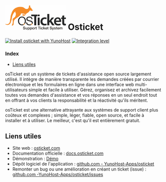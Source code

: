 # <img src="/images/osticket_logo.svg" height="80px" alt="logo de osticket"> Osticket

[![Install osticket with YunoHost](https://install-app.yunohost.org/install-with-yunohost.png)](https://install-app.yunohost.org/?app=osticket) [![Integration level](https://dash.yunohost.org/integration/osticket.svg)](https://dash.yunohost.org/appci/app/osticket)

### Index

- [Liens utiles](#liens-utiles)

osTicket est un système de tickets d'assistance open source largement utilisé. Il intègre de manière transparente les demandes créées par courrier électronique et les formulaires en ligne dans une interface web multi-utilisateurs simple et facile à utiliser. Gérez, organisez et archivez facilement toutes vos demandes d'assistance et vos réponses en un seul endroit tout en offrant à vos clients la responsabilité et la réactivité qu'ils méritent.

osTicket est une alternative attrayante aux systèmes de support client plus coûteux et complexes ; simple, léger, fiable, open source, et facile à installer et à utiliser. Le meilleur, c'est qu'il est entièrement gratuit.


## Liens utiles

+ Site web : [osticket.com](https://osticket.com/)
+ Documentation officielle : [docs.osticket.com](https://docs.osticket.com/)
+ Démonstration : [Démo](http://www.ostickethacks.com/demo/demo_info.php)
+ Dépôt logiciel de l'application : [github.com - YunoHost-Apps/osticket](https://github.com/YunoHost-Apps/osticket_ynh)
+ Remonter un bug ou une amélioration en créant un ticket (issue) : [github.com -YunoHost-Apps/osticket/issues](https://github.com/YunoHost-Apps/osticket_ynh/issues)
